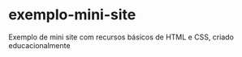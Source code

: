 # exemplo-mini-site
Exemplo de mini site com recursos básicos de HTML e CSS, criado educacionalmente
